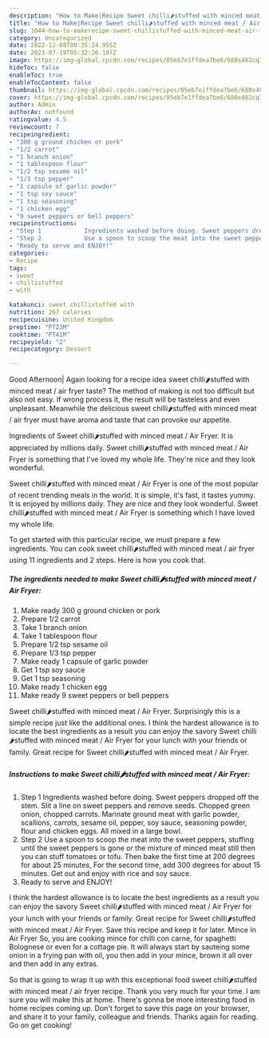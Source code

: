 ```yaml
---
description: "How to Make|Recipe Sweet chilli🌶stuffed with minced meat / Air Fryer {That is Delicious"
title: "How to Make|Recipe Sweet chilli🌶stuffed with minced meat / Air Fryer {That is Delicious"
slug: 1044-how-to-makerecipe-sweet-chillistuffed-with-minced-meat-air-fryer-that-is-delicious
category: Uncategorized
date: 2022-12-08T00:35:24.955Z
date: 2023-07-19T05:32:26.107Z
image: https://img-global.cpcdn.com/recipes/05eb7e1ffdea7be6/680x482cq70/sweet-chillistuffed-with-minced-meat-air-fryer-recipe-main-photo.jpg
hideToc: false
enableToc: true
enableTocContent: false
thumbnail: https://img-global.cpcdn.com/recipes/05eb7e1ffdea7be6/680x482cq70/sweet-chillistuffed-with-minced-meat-air-fryer-recipe-main-photo.jpg
cover: https://img-global.cpcdn.com/recipes/05eb7e1ffdea7be6/680x482cq70/sweet-chillistuffed-with-minced-meat-air-fryer-recipe-main-photo.jpg
author: Admin
authorAv: notfound
ratingvalue: 4.5
reviewcount: 7
recipeingredient:
- "300 g ground chicken or pork"
- "1/2 carrot"
- "1 branch onion"
- "1 tablespoon flour"
- "1/2 tsp sesame oil"
- "1/3 tsp pepper"
- "1 capsule of garlic powder"
- "1 tsp soy sauce"
- "1 tsp seasoning"
- "1 chicken egg"
- "9 sweet peppers or bell peppers"
recipeinstructions:
- "Step 1            Ingredients washed before doing. Sweet peppers dropped off the stem. Slit a line on sweet peppers and remove seeds. Chopped green onion, chopped carrots. Marinate ground meat with garlic powder, scallions, carrots, sesame oil, pepper, soy sauce, seasoning powder, flour and chicken eggs. All mixed in a large bowl."
- "Step 2            Use a spoon to scoop the meat into the sweet peppers, stuffing until the sweet peppers is gone or the mixture of minced meat still then you can stuff tomatoes or tofu. Then bake the first time at 200 degrees for about 25 minutes, For the second time, add 300 degrees for about 15 minutes. Get out and enjoy with rice and soy sauce."
- "Ready to serve and ENJOY!"
categories:
- Recipe
tags:
- sweet
- chillistuffed
- with

katakunci: sweet chillistuffed with 
nutrition: 267 calories
recipecuisine: United Kingdom
preptime: "PT23M"
cooktime: "PT41M"
recipeyield: "2"
recipecategory: Dessert

---
```



Good Afternoon| Again looking for a recipe idea sweet chilli🌶stuffed with minced meat / air fryer taste? The method of making is not too difficult but also not easy. If wrong process it, the result will be tasteless and even unpleasant. Meanwhile the delicious sweet chilli🌶stuffed with minced meat / air fryer must have aroma and taste that can provoke our appetite.





Ingredients of Sweet chilli🌶stuffed with minced meat / Air Fryer. It is appreciated by millions daily. Sweet chilli🌶stuffed with minced meat / Air Fryer is something that I&#39;ve loved my whole life. They&#39;re nice and they look wonderful.

Sweet chilli🌶stuffed with minced meat / Air Fryer is one of the most popular of recent trending meals in the world. It is simple, it's fast, it tastes yummy. It is enjoyed by millions daily. They are nice and they look wonderful. Sweet chilli🌶stuffed with minced meat / Air Fryer is something which I have loved my whole life.


To get started with this particular recipe, we must prepare a few ingredients. You can cook sweet chilli🌶stuffed with minced meat / air fryer using 11 ingredients and 2 steps. Here is how you cook that.

<!--inarticleads1-->

##### The ingredients needed to make Sweet chilli🌶stuffed with minced meat / Air Fryer:

1. Make ready 300 g ground chicken or pork
1. Prepare 1/2 carrot
1. Take 1 branch onion
1. Take 1 tablespoon flour
1. Prepare 1/2 tsp sesame oil
1. Prepare 1/3 tsp pepper
1. Make ready 1 capsule of garlic powder
1. Get 1 tsp soy sauce
1. Get 1 tsp seasoning
1. Make ready 1 chicken egg
1. Make ready 9 sweet peppers or bell peppers


Sweet chilli🌶stuffed with minced meat / Air Fryer. Surprisingly this is a simple recipe just like the additional ones. I think the hardest allowance is to locate the best ingredients as a result you can enjoy the savory Sweet chilli🌶stuffed with minced meat / Air Fryer for your lunch with your friends or family. Great recipe for Sweet chilli🌶stuffed with minced meat / Air Fryer. 

<!--inarticleads2-->

##### Instructions to make Sweet chilli🌶stuffed with minced meat / Air Fryer:

1. Step 1            Ingredients washed before doing. Sweet peppers dropped off the stem. Slit a line on sweet peppers and remove seeds. Chopped green onion, chopped carrots. Marinate ground meat with garlic powder, scallions, carrots, sesame oil, pepper, soy sauce, seasoning powder, flour and chicken eggs. All mixed in a large bowl.
1. Step 2            Use a spoon to scoop the meat into the sweet peppers, stuffing until the sweet peppers is gone or the mixture of minced meat still then you can stuff tomatoes or tofu. Then bake the first time at 200 degrees for about 25 minutes, For the second time, add 300 degrees for about 15 minutes. Get out and enjoy with rice and soy sauce.
1. Ready to serve and ENJOY!

I think the hardest allowance is to locate the best ingredients as a result you can enjoy the savory Sweet chilli🌶stuffed with minced meat / Air Fryer for your lunch with your friends or family. Great recipe for Sweet chilli🌶stuffed with minced meat / Air Fryer. Save this recipe and keep it for later. Mince In Air Fryer So, you are cooking mince for chilli con carne, for spaghetti Bolognese or even for a cottage pie. It will always start by sauteing some onion in a frying pan with oil, you then add in your mince, brown it all over and then add in any extras. 

So that is going to wrap it up with this exceptional food sweet chilli🌶stuffed with minced meat / air fryer recipe. Thank you very much for your time. I am sure you will make this at home. There's gonna be more interesting food in home recipes coming up. Don't forget to save this page on your browser, and share it to your family, colleague and friends. Thanks again for reading. Go on get cooking!
